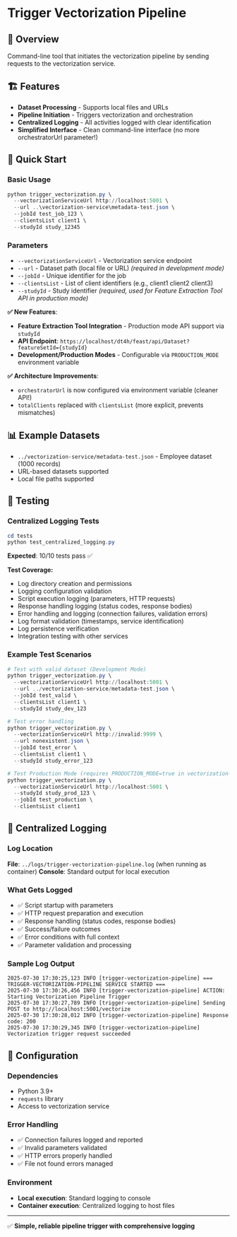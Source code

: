 # Trigger Vectorization Pipeline

## 🎯 Overview
Command-line tool that initiates the vectorization pipeline by sending requests to the vectorization service.

## 🏗️ Features
- **Dataset Processing** - Supports local files and URLs
- **Pipeline Initiation** - Triggers vectorization and orchestration
- **Centralized Logging** - All activities logged with clear identification
- **Simplified Interface** - Clean command-line interface (no more orchestratorUrl parameter!)

## 🚀 Quick Start

### Basic Usage
```powershell
python trigger_vectorization.py \
  --vectorizationServiceUrl http://localhost:5001 \
  --url ..\vectorization-service\metadata-test.json \
  --jobId test_job_123 \
  --clientsList client1 \
  --studyId study_12345
```

### Parameters
- `--vectorizationServiceUrl` - Vectorization service endpoint
- `--url` - Dataset path (local file or URL) *(required in development mode)*
- `--jobId` - Unique identifier for the job
- `--clientsList` - List of client identifiers (e.g., client1 client2 client3)
- `--studyId` - Study identifier *(required, used for Feature Extraction Tool API in production mode)*

**✅ New Features**:
- **Feature Extraction Tool Integration** - Production mode API support via `studyId`
- **API Endpoint**: `https://localhost/dt4h/feast/api/Dataset?featureSetId={studyId}`
- **Development/Production Modes** - Configurable via `PRODUCTION_MODE` environment variable

**✅ Architecture Improvements**:
- `orchestratorUrl` is now configured via environment variable (cleaner API!)
- `totalClients` replaced with `clientsList` (more explicit, prevents mismatches)

## 📊 Example Datasets
- `../vectorization-service/metadata-test.json` - Employee dataset (1000 records)
- URL-based datasets supported
- Local file paths supported

## 🧪 Testing

### Centralized Logging Tests
```powershell
cd tests
python test_centralized_logging.py
```
**Expected**: 10/10 tests pass ✅

**Test Coverage:**
- Log directory creation and permissions
- Logging configuration validation
- Script execution logging (parameters, HTTP requests)
- Response handling logging (status codes, response bodies)
- Error handling and logging (connection failures, validation errors)
- Log format validation (timestamps, service identification)
- Log persistence verification
- Integration testing with other services

### Example Test Scenarios
```powershell
# Test with valid dataset (Development Mode)
python trigger_vectorization.py \
  --vectorizationServiceUrl http://localhost:5001 \
  --url ../vectorization-service/metadata-test.json \
  --jobId test_valid \
  --clientsList client1 \
  --studyId study_dev_123

# Test error handling
python trigger_vectorization.py \
  --vectorizationServiceUrl http://invalid:9999 \
  --url nonexistent.json \
  --jobId test_error \
  --clientsList client1 \
  --studyId study_error_123

# Test Production Mode (requires PRODUCTION_MODE=true in vectorization-service)
python trigger_vectorization.py \
  --vectorizationServiceUrl http://localhost:5001 \
  --studyId study_prod_123 \
  --jobId test_production \
  --clientsList client1
```

## 📄 Centralized Logging

### Log Location
**File**: `../logs/trigger-vectorization-pipeline.log` (when running as container)
**Console**: Standard output for local execution

### What Gets Logged
- ✅ Script startup with parameters
- ✅ HTTP request preparation and execution
- ✅ Response handling (status codes, response bodies)
- ✅ Success/failure outcomes
- ✅ Error conditions with full context
- ✅ Parameter validation and processing

### Sample Log Output
```
2025-07-30 17:30:25,123 INFO [trigger-vectorization-pipeline] === TRIGGER-VECTORIZATION-PIPELINE SERVICE STARTED ===
2025-07-30 17:30:26,456 INFO [trigger-vectorization-pipeline] ACTION: Starting Vectorization Pipeline Trigger
2025-07-30 17:30:27,789 INFO [trigger-vectorization-pipeline] Sending POST to http://localhost:5001/vectorize
2025-07-30 17:30:28,012 INFO [trigger-vectorization-pipeline] Response code: 200
2025-07-30 17:30:29,345 INFO [trigger-vectorization-pipeline] Vectorization trigger request succeeded
```

## 🔧 Configuration

### Dependencies
- Python 3.9+
- `requests` library
- Access to vectorization service

### Error Handling
- ✅ Connection failures logged and reported
- ✅ Invalid parameters validated
- ✅ HTTP errors properly handled
- ✅ File not found errors managed

### Environment
- **Local execution**: Standard logging to console
- **Container execution**: Centralized logging to host files

---
✅ **Simple, reliable pipeline trigger with comprehensive logging**